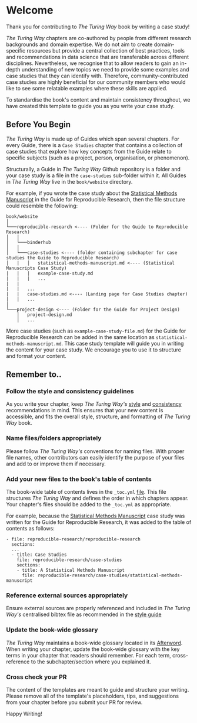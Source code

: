 # Welcome

Thank you for contributing to _The Turing Way_ book by writing a case study!

_The Turing Way_ chapters are co-authored by people from different research backgrounds and domain expertise.
 We do not aim to create domain-specific resources but provide a central collection of best practices, tools and recommendations in data science that are transferable across different disciplines.
 Nevertheless, we recognise that to allow readers to gain an in-depth understanding of new topics we need to provide some examples and case studies that they can identify with.
Therefore, community-contributed case studies are highly beneficial for our community members who would like to see some relatable examples where these skills are applied.

To standardise the book's content and maintain consistency throughout, we have created this template to guide you as you write your case study.

## Before You Begin

_The Turing Way_ is made up of Guides which span several chapters.
For every Guide, there is a `Case Studies` chapter that contains a collection of case studies that explore how key concepts from the Guide relate to specific subjects (such as a project, person, organisation, or phenomenon).

Structurally, a Guide in _The Turing Way_ Github repository is a folder and your case study is a file in the `case-studies` sub-folder within it.
All Guides in _The Turing Way_ live in the `book/website` directory.

For example, if you wrote the case study about the [Statistical Methods Manuscript](https://the-turing-way.netlify.app/reproducible-research/case-studies/statistical-methods-manuscript.html) in the Guide for Reproducible Research, then the file structure could resemble the following:

```
book/website
│
└───reproducible-research <---- (Folder for the Guide to Reproducible Research)
│   │
│   └───binderhub
│   │
│   └───case-studies <---- (folder containing subchapter for case studies the Guide to Reproducible Research)
│   |   │   statistical-methods-manuscript.md <---- (Statistical Manuscripts Case Study)
|   |   |   example-case-study.md
|   |   |   ...
|   |
|   |   ...
|   |   case-studies.md <---- (Landing page for Case Studies chapter)
|   |   ...
│
└───project-design <---- (Folder for the Guide for Project Design)
    │   project-design.md
    │   ...
```

More case studies (such as `example-case-study-file.md`) for the Guide for Reproducible Research can be added in the same location as `statistical-methods-manuscript.md`.
This case study template will guide you in writing the content for your case study.
We encourage you to use it to structure and format your content.

## Remember to..

### Follow the style and consistency guidelines

As you write your chapter, keep _The Turing Way's_ [style](https://the-turing-way.netlify.app/community-handbook/style.html) and [consistency](https://the-turing-way.netlify.app/community-handbook/consistency.html) recommendations in mind.
This ensures that your new content is accessible, and fits the overall style, structure, and formatting of _The Turing Way_ book.

### Name files/folders appropriately

Please follow _The Turing Way's_ conventions for naming files.
With proper file names, other contributors can easily identify the purpose of your files and add to or improve them if necessary.


### Add your new files to the book's table of contents

The book-wide table of contents lives in the `_toc.yml` [file](book/website/_toc.yml).
This file structures _The Turing Way_ and defines the order in which chapters appear.
Your chapter's files should be added to the `_toc.yml` as appropriate.

For example, because the [Statistical Methods Manuscript](https://the-turing-way.netlify.app/reproducible-research/case-studies/statistical-methods-manuscript.html) case study was written for the Guide for Reproducible Research, it was added to the table of contents as follows:


```
- file: reproducible-research/reproducible-research
  sections:
  ...
  - title: Case Studies
    file: reproducible-research/case-studies
    sections:
    - title: A Statistical Methods Manuscript
      file: reproducible-research/case-studies/statistical-methods-manuscript
```

### Reference external sources appropriately

Ensure external sources are properly referenced and included in _The Turing Way's_ centralised bibtex file as recommended in the [style guide](https://deploy-preview-1459--the-turing-way.netlify.app/community-handbook/style/style-citing.html#ch-style-citing)

### Update the book-wide glossary

_The Turing Way_ maintains a book-wide glossary located in its [Afterword](https://the-turing-way.netlify.app/afterword/glossary.html).
When writing your chapter, update the book-wide glossary with the key terms in your chapter that readers should remember.
For each term, cross-reference to the subchapter/section where you explained it.


### Cross check your PR

The content of the templates are meant to guide and structure your writing.
Please remove all of the template's placeholders, tips, and suggestions from your chapter before you submit your PR for review.

Happy Writing!
